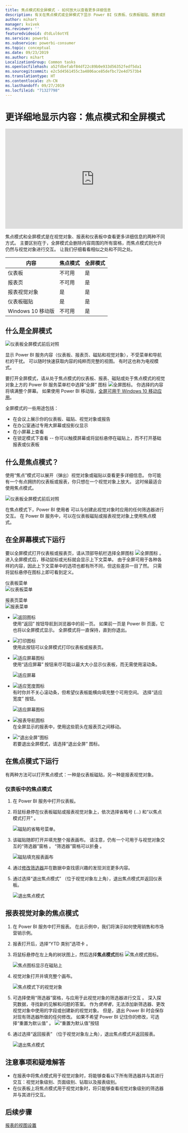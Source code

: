 ```yaml
---
title: 焦点模式和全屏模式 - 如何放大以查看更多详细信息
description: 有关在焦点模式或全屏模式下显示 Power BI 仪表板、仪表板磁贴、报表或报表视觉对象的文档
author: mihart
manager: kvivek
ms.reviewer: ''
featuredvideoid: dtdLul6otYE
ms.service: powerbi
ms.subservice: powerbi-consumer
ms.topic: conceptual
ms.date: 09/23/2019
ms.author: mihart
LocalizationGroup: Common tasks
ms.openlocfilehash: a52fdbefabf84df22c89b0e933d56352fedf5da1
ms.sourcegitcommit: e2c5d4561455c3a4806ace85defbc72e4d7573b4
ms.translationtype: HT
ms.contentlocale: zh-CN
ms.lasthandoff: 09/27/2019
ms.locfileid: "71327798"
---
```

# <a name="display-content-in-more-detail-focus-mode-and-full-screen-mode"></a>更详细地显示内容：焦点模式和全屏模式

<iframe width="560" height="315" src="https://www.youtube.com/embed/dtdLul6otYE" frameborder="0" allowfullscreen></iframe>

焦点模式和全屏模式是在视觉对象、报表和仪表板中查看更多详细信息的两种不同方式。  主要区别在于，全屏模式会删除内容周围的所有窗格，而焦点模式则允许仍然与视觉对象进行交互。 让我们仔细看看相似之处和不同之处。  

|内容    | 焦点模式  |全屏模式  |
|---------|---------|----------------------|
|仪表板     |   不可用     | 是 |
|报表页   | 不可用  | 是|
|报表视觉对象 | 是    | 是 |
|仪表板磁贴 | 是    | 是 |
|Windows 10 移动版 | 不可用 | 是 |

## <a name="what-is-full-screen-mode"></a>什么是全屏模式

![仪表板全屏模式前后对照](media/end-user-focus/power-bi-dashboards-focus.png)

显示 Power BI 服务内容（仪表板、报表页、磁贴和视觉对象），不受菜单和导航栏的干扰。  可以随时快速获取内容的纯粹而完整的视图。 有时这也称为电视模式。   

要打开全屏模式，请从处于焦点模式的仪表板、报表、磁贴或处于焦点模式的视觉对象上方的 Power BI 服务菜单栏中选择“全屏”  图标 ![全屏图标](media/end-user-focus/power-bi-full-screen-icon.png)。  你选择的内容将填满整个屏幕。
如果使用 Power BI 移动版，[全屏可用于 Windows 10 移动应用](./mobile/mobile-windows-10-app-presentation-mode.md)。 

全屏模式的一些用途包括：

* 在会议上展示你的仪表板、磁贴、视觉对象或报告
* 在办公室通过专用大屏幕或投影仪显示
* 在小屏幕上查看
* 在锁定模式下查看 -- 你可以触摸屏幕或将鼠标悬停在磁贴上，而不打开基础报表或仪表板

## <a name="what-is-focus-mode"></a>什么是焦点模式？

使用“焦点”模式可以展开（弹出）视觉对象或磁贴以查看更多详细信息。  你可能有一个有点拥挤的仪表板或报表，你只想在一个视觉对象上放大。  这时候最适合使用焦点模式。  

![仪表板全屏模式前后对照](media/end-user-focus/power-bi-compare-dash.png)

在焦点模式下，Power BI 使用者  可以与创建此视觉对象时应用的任何筛选器进行交互。  在 Power BI 服务中，可以在仪表板磁贴或报表视觉对象上使用焦点模式。

## <a name="working-in-full-screen-mode"></a>在全屏幕模式下运行

要以全屏模式打开仪表板或报表页，请从顶部导航栏选择全屏图标 ![全屏图标](media/end-user-focus/power-bi-full-screen-icon.png) 。 进入全屏模式后，移动鼠标或光标就会显示上下文菜单。 由于全屏可用于各种各样的内容，因此上下文菜单中的选项也都有所不同，但这些差异一目了然。  只需将鼠标悬停在图标上即可看到定义。

仪表板菜单    
![仪表板菜单](media/end-user-focus/power-bi-full-screen-dash.png)    

报表页菜单    
![报表菜单](media/end-user-focus/power-bi-report-full-screen.png)    

  * ![返回图标](media/end-user-focus/power-bi-back-icon.png)    
  使用“返回”  按钮导航到浏览器中的前一页。 如果前一页是 Power BI 页面，它也将以全屏模式显示。  全屏模式将一直保持，直到你退出。

  * ![打印图标](media/end-user-focus/power-bi-print-icon.png)    
  使用此按钮可以全屏模式打印仪表板或报表页。

  * ![适应屏幕图标](media/end-user-focus/power-bi-fit-to-screen-icon.png)    
    使用“适应屏幕”  按钮来尽可能以最大大小显示仪表板，而无需使用滚动条。  

    ![适应屏幕](media/end-user-focus/power-bi-fit-screen.png)

  * ![适应宽度图标](media/end-user-focus/power-bi-fit-width.png)       
    有时你并不关心滚动条，但希望仪表板能横向填充整个可用空间。 选择“适应宽度”  按钮。    

    ![适应屏幕图标](media/end-user-focus/power-bi-fit-to-width-new.png)

  * ![报表导航图标](media/end-user-focus/power-bi-report-nav2.png)       
    在全屏显示的报表中，使用这些箭头在报表页之间移动。    
  * ![“退出全屏”图标](media/end-user-focus/exit-fullscreen-new.png)     
  若要退出全屏模式，请选择“退出全屏”  图标。

      

## <a name="working-in-focus-mode"></a>在焦点模式下运行

有两种方法可以打开焦点模式：一种是仪表板磁贴，另一种是报表视觉对象。

### <a name="focus-mode-in-dashboards"></a>仪表板中的焦点模式

1. 在 Power BI 服务中打开仪表板。

2. 将鼠标悬停在仪表板磁贴或报表视觉对象上，依次选择省略号 (...) 和“以焦点模式打开”  。

    ![磁贴的省略号菜单](media/end-user-focus/power-bi-dashboard-focus.png)。

2. 该磁贴随即打开并填充整个报表画布。 请注意，仍有一个可用于与视觉对象交互的“筛选器”窗格  。 “筛选器”窗格可以折叠  。 

   ![磁贴填充报表画布](media/end-user-focus/power-bi-focus-filter.png)

4. 通过[修改筛选器](end-user-report-filter.md)并在数据中查找感兴趣的发现浏览更多内容。  

5. 通过选择“退出焦点模式”  （位于视觉对象左上角），退出焦点模式并返回仪表板。

    ![退出焦点模式](media/end-user-focus/power-bi-exit.png)    


## <a name="focus-mode-for-report-visuals"></a>报表视觉对象的焦点模式

1. 在 Power BI 服务中打开报表。  在此示例中，我们将演示如何使用销售和市场营销示例。

1. 报表打开后，选择“YTD 类别”选项卡  。

2. 将鼠标悬停在左上角的树状图上，然后选择**焦点模式**图标 ![焦点模式图标](media/end-user-focus/pbi_popout.jpg)。  

   ![焦点图标显示在磁贴上](media/end-user-focus/power-bi-hover-focus-icon.png)
2. 视觉对象打开并填充整个画布。

   ![焦点模式下的视觉对象](media/end-user-focus/power-bi-display-focus-new.png)

3. 可选择使用“筛选器”窗格，与应用于此视觉对象的筛选器进行交互  。 深入探究数据，寻找新的见解和问题的答案。 作为*使用者*，无法添加新筛选器、更改视觉对象中使用的字段或创建新的视觉对象。  但是，退出 Power BI 时会保存对现有筛选器所做的任何修改。 如果不希望 Power BI 记住你的修改，可选择“重置为默认值”  。 ![“重置为默认值”按钮](media/end-user-focus/power-bi-resets.png)  


5. 通过选择“返回报表”  （位于视觉对象左上角），退出焦点模式并返回报表。

    ![退出焦点模式](media/end-user-focus/power-bi-back-to-report.png)  

## <a name="considerations-and-troubleshooting"></a>注意事项和疑难解答

* 在报表中将焦点模式用于视觉对象时，将能够查看以下所有筛选器并与其进行交互：视觉对象级别、页面级别、钻取以及报表级别。    
* 在仪表板上将焦点模式用于视觉对象时，将只能够查看视觉对象级别的筛选器并与其进行交互。

## <a name="next-steps"></a>后续步骤

[报表的视图设置](end-user-report-view.md)